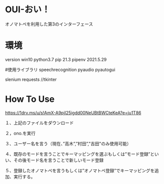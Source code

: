 # OUI-おい！
オノマトペを利用した第3のインターフェース
# 環境
version
win10
python3.7
pip 21.3
pipenv 2021.5.29

#使用ライブラリ
speechrecognition
pyaudio
pyautogui

slenium
requests
//tkinter

# How To Use
https://1drv.ms/u/s!AmX-A9pjI25igdd00NeUBtBWCteKeA?e=ju1T86

１、上記のファイルをダウンロード

２，ono.を実行

３、ユーザー名を言う（現在、”高木”,”村田”,"吉田"のみ使用可能）

４、既存のモードを言うことでキーマッピングを選ぶもしくは”モード登録”といい、その後モード名を言うことで新しいモード登録

５、登録したオノマトペを言うもしくは”オノマトペ登録”でキーマッピングを追加、実行する。
